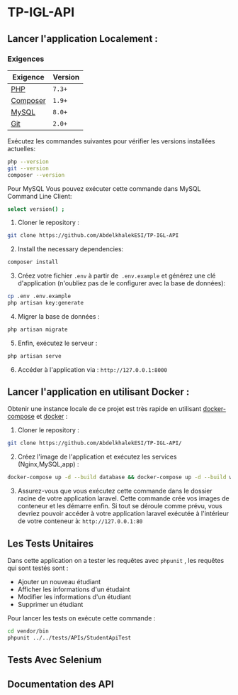 # TP-IGL-API 

## Lancer l'application Localement : 

### Exigences 
| Exigence                                 | Version |
| ------------------------------------------- | ------- |
| [PHP](https://www.php.net)                | `7.3+`  |
| [Composer](https://getcomposer.org) | `1.9+`  |
| [MySQL](https://www.mysql.com) | `8.0+`  |
| [Git](https://git-scm.com/downloads) | `2.0+`  |

Exécutez les commandes suivantes pour vérifier les versions installées actuelles:

```bash
php --version
git --version
composer --version
```

Pour MySQL Vous pouvez exécuter cette commande dans MySQL Command Line Client:

```bash
select version() ;
```

1. Cloner le repository :

```bash
git clone https://github.com/AbdelkhalekESI/TP-IGL-API
```

2. Install the necessary dependencies:

```bash
composer install
```

3. Créez votre fichier `.env` à partir de` .env.example` et générez une clé d'application (n'oubliez pas de le configurer avec la base de données):

```bash
cp .env .env.example
php artisan key:generate  
```

4. Migrer la base de données :
```bash
php artisan migrate 
```

5. Enfin, exécutez le serveur :

```bash
php artisan serve
```

6. Accéder à l'application via : `http://127.0.0.1:8000`

## Lancer l'application en utilisant Docker : 

Obtenir une instance locale de ce projet est très rapide en utilisant [docker-compose](https://docs.docker.com/compose/) et [docker](https://www.docker.com/products/docker-desktop) :

1. Cloner le repository :

```bash
git clone https://github.com/AbdelkhalekESI/TP-IGL-API/
```

2. Créez l'image de l'application et exécutez les services (Nginx,MySQL,app) :

```bash
docker-compose up -d --build database && docker-compose up -d --build web && docker-compose up -d --build app 
```

3. Assurez-vous que vous exécutez cette commande dans le dossier racine de votre application laravel. Cette commande crée vos images de conteneur et les démarre enfin. Si tout se déroule comme prévu, vous devriez pouvoir accéder à votre application laravel exécutée à l'intérieur de votre conteneur à: `http://127.0.0.1:80`

## Les Tests Unitaires 

Dans cette application on a tester les requêtes avec `phpunit` , les requêtes qui sont testés sont :

- Ajouter un nouveau étudiant 
- Afficher les informations d'un étudaint 
- Modifier les informations d'un étudiant 
- Supprimer un étudiant 

Pour lancer les tests on exécute cette commande :

```bash
cd vendor/bin
phpunit ../../tests/APIs/StudentApiTest
```

## Tests Avec Selenium 

## Documentation des API 

